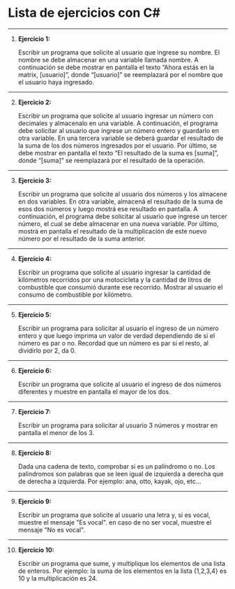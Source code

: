 # Lista de ejercicios con C#

---

1. **Ejercicio 1:**
   
    Escribir un programa que solicite al usuario que ingrese su nombre. El nombre se debe almacenar en una variable llamada nombre.
    A continuación se debe mostrar en pantalla el texto “Ahora estás en la matrix, [usuario]”,
    donde “[usuario]” se reemplazará por el nombre que el usuario haya ingresado.

---

2. **Ejercicio 2:**
   
    Escribir un programa que solicite al usuario ingresar un número con decimales y almacenalo en una variable.
    A continuación, el programa debe solicitar al usuario que ingrese un número entero y guardarlo en otra variable.
    En una tercera variable se deberá guardar el resultado de la suma de los dos números ingresados por el usuario.
    Por último, se debe mostrar en pantalla el texto “El resultado de la suma es [suma]”, donde “[suma]” se reemplazará por el resultado de la operación.

---

3. **Ejercicio 3:**
   
    Escribir un programa que solicite al usuario dos números y los almacene en dos variables.
    En otra variable, almacená el resultado de la suma de esos dos números y luego mostrá ese resultado en pantalla.
    A continuación, el programa debe solicitar al usuario que ingrese un tercer número, el cual se debe almacenar en una nueva variable.
    Por último, mostrá en pantalla el resultado de la multiplicación de este nuevo número por el resultado de la suma anterior.

---

4. **Ejercicio 4:**
   
    Escribir un programa que solicite al usuario ingresar la cantidad de kilómetros recorridos por una motocicleta
    y la cantidad de litros de combustible que consumió durante ese recorrido. Mostrar al usuario el consumo de combustible por kilómetro.

---

5. **Ejercicio 5:**
   
    Escribir un programa para solicitar al usuario el ingreso de un número entero
    y que luego imprima un valor de verdad dependiendo de si el número es par o no.
    Recordad que un número es par si el resto, al dividirlo por 2, da 0.

---

6. **Ejercicio 6:**
   
    Escribir un programa que solicite al usuario el ingreso de dos números diferentes
    y muestre en pantalla el mayor de los dos.

---

7. **Ejercicio 7:**
   
    Escribir un programa para solicitar al usuario 3 números y mostrar en pantalla el menor de los 3.

---

8. **Ejercicio 8:**
   
    Dada una cadena de texto, comprobar si es un palíndromo o no.
    Los palíndromos son palabras que se leen igual de izquierda a derecha que de derecha a izquierda.
    Por ejemplo: ana, otto, kayak, ojo, etc...

---

9. **Ejercicio 9:**
   
    Escribir un programa que solicite al usuario una letra y, si es vocal, muestre el mensaje "Es vocal".
    en caso de no ser vocal, muestre el mensaje "No es vocal".

---

10. **Ejercicio 10:**
   
    Escribir un programa que sume, y multiplique los elementos de una lista de enteros.
    Por ejemplo: la suma de los elementos en la lista {1,2,3,4} es 10 y la multiplicación es 24.